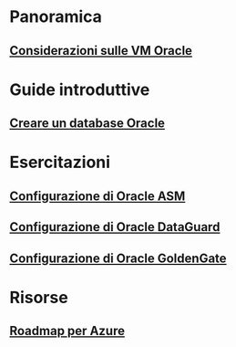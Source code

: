 # Panoramica
## [Considerazioni sulle VM Oracle](oracle-considerations.md)
# Guide introduttive
## [Creare un database Oracle](oracle-database-quick-create.md)
# Esercitazioni
## [Configurazione di Oracle ASM](configure-oracle-asm.md)
## [Configurazione di Oracle DataGuard](configuring-oracle-dataguard.md)
## [Configurazione di Oracle GoldenGate](configure-oracle-golden-gate.md)
# Risorse
## [Roadmap per Azure](https://azure.microsoft.com/roadmap/)

